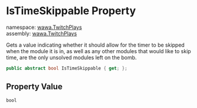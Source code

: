 # IsTimeSkippable Property

namespace: [wawa\.TwitchPlays](../../wawa.TwitchPlays.md)<br />
assembly: [wawa\.TwitchPlays](../../../wawa.TwitchPlays.md)

Gets a value indicating whether it should allow for the timer to be skipped when the module it is in,
as well as any other modules that would like to skip time, are the only unsolved modules left on the bomb\.

```csharp
public abstract bool IsTimeSkippable { get; };
```

## Property Value

`bool`

